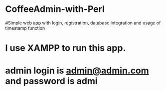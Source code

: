 # CoffeeAdmin-with-Perl
#Simple web app with login, registration, database integration and usage of timestamp function

# I use XAMPP to run this app.
# admin login is admin@admin.com and password is admi

